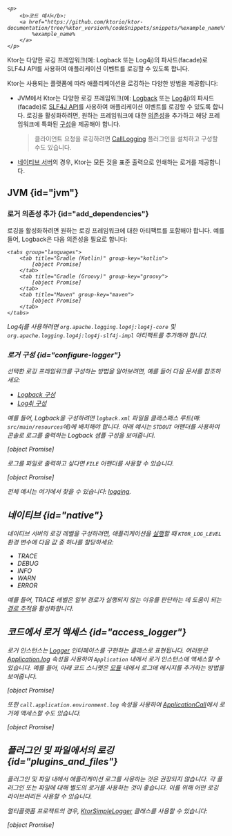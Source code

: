 [//]: # (title: Ktor 서버에서 로깅)

<show-structure for="chapter" depth="2"/>

<tldr>
<var name="example_name" value="logging"/>

    <p>
        <b>코드 예시</b>:
        <a href="https://github.com/ktorio/ktor-documentation/tree/%ktor_version%/codeSnippets/snippets/%example_name%">
            %example_name%
        </a>
    </p>
    
</tldr>

<link-summary>
Ktor는 다양한 로깅 프레임워크(예: Logback 또는 Log4j)의 파사드(facade)로 SLF4J API를 사용하여 애플리케이션 이벤트를 로깅할 수 있도록 합니다.
</link-summary>

Ktor는 사용되는 플랫폼에 따라 애플리케이션을 로깅하는 다양한 방법을 제공합니다:

- JVM에서 Ktor는 다양한 로깅 프레임워크(예: [Logback](https://logback.qos.ch/) 또는 [Log4j](https://logging.apache.org/log4j))의 파사드(facade)로 [SLF4J API](http://www.slf4j.org/)를 사용하여 애플리케이션 이벤트를 로깅할 수 있도록 합니다. 로깅을 활성화하려면, 원하는 프레임워크에 대한 [의존성](#add_dependencies)을 추가하고 해당 프레임워크에 특화된 [구성](#configure-logger)을 제공해야 합니다.
  > 클라이언트 요청을 로깅하려면 [CallLogging](server-call-logging.md) 플러그인을 설치하고 구성할 수도 있습니다.
- [네이티브 서버](server-native.md)의 경우, Ktor는 모든 것을 표준 출력으로 인쇄하는 로거를 제공합니다.

## JVM {id="jvm"}
### 로거 의존성 추가 {id="add_dependencies"}
로깅을 활성화하려면 원하는 로깅 프레임워크에 대한 아티팩트를 포함해야 합니다.
예를 들어, Logback은 다음 의존성을 필요로 합니다:

<var name="group_id" value="ch.qos.logback"/>
<var name="artifact_name" value="logback-classic"/>
<var name="version" value="logback_version"/>

    <tabs group="languages">
        <tab title="Gradle (Kotlin)" group-key="kotlin">
            [object Promise]
        </tab>
        <tab title="Gradle (Groovy)" group-key="groovy">
            [object Promise]
        </tab>
        <tab title="Maven" group-key="maven">
            [object Promise]
        </tab>
    </tabs>
    

Log4j를 사용하려면 `org.apache.logging.log4j:log4j-core` 및 `org.apache.logging.log4j:log4j-slf4j-impl` 아티팩트를 추가해야 합니다.

### 로거 구성 {id="configure-logger"}

선택한 로깅 프레임워크를 구성하는 방법을 알아보려면, 예를 들어 다음 문서를 참조하세요:
- [Logback 구성](http://logback.qos.ch/manual/configuration.html)
- [Log4j 구성](https://logging.apache.org/log4j/2.x/manual/configuration.html)

예를 들어, Logback을 구성하려면 `logback.xml` 파일을 클래스패스 루트(예: `src/main/resources`에)에 배치해야 합니다.
아래 예시는 `STDOUT` 어펜더를 사용하여 콘솔로 로그를 출력하는 Logback 샘플 구성을 보여줍니다.

[object Promise]

로그를 파일로 출력하고 싶다면 `FILE` 어펜더를 사용할 수 있습니다.

[object Promise]

전체 예시는 여기에서 찾을 수 있습니다: [logging](https://github.com/ktorio/ktor-documentation/tree/%ktor_version%/codeSnippets/snippets/logging).

## 네이티브 {id="native"}

네이티브 서버의 로깅 레벨을 구성하려면, 애플리케이션을 [실행](server-run.md)할 때 `KTOR_LOG_LEVEL` 환경 변수에 다음 값 중 하나를 할당하세요:
- _TRACE_
- _DEBUG_
- _INFO_
- _WARN_
- _ERROR_

예를 들어, _TRACE_ 레벨은 일부 경로가 실행되지 않는 이유를 판단하는 데 도움이 되는 [경로 추적](server-routing.md#trace_routes)을 활성화합니다.

## 코드에서 로거 액세스 {id="access_logger"}
로거 인스턴스는 [Logger](https://api.ktor.io/ktor-utils/io.ktor.util.logging/-logger/index.html) 인터페이스를 구현하는 클래스로 표현됩니다. 여러분은 [Application.log](https://api.ktor.io/ktor-server/ktor-server-core/io.ktor.server.application/log.html) 속성을 사용하여 `Application` 내에서 로거 인스턴스에 액세스할 수 있습니다. 예를 들어, 아래 코드 스니펫은 [모듈](server-modules.md) 내에서 로그에 메시지를 추가하는 방법을 보여줍니다.

[object Promise]

또한 `call.application.environment.log` 속성을 사용하여 [ApplicationCall](https://api.ktor.io/ktor-server/ktor-server-core/io.ktor.server.application/-application-call/index.html)에서 로거에 액세스할 수도 있습니다.

[object Promise]

## 플러그인 및 파일에서의 로깅 {id="plugins_and_files"}

플러그인 및 파일 내에서 애플리케이션 로그를 사용하는 것은 권장되지 않습니다. 각 플러그인 또는 파일에 대해 별도의 로거를 사용하는 것이 좋습니다. 이를 위해 어떤 로깅 라이브러리든 사용할 수 있습니다.

멀티플랫폼 프로젝트의 경우, [KtorSimpleLogger](https://api.ktor.io/ktor-utils/io.ktor.util.logging/-ktor-simple-logger.html) 클래스를 사용할 수 있습니다:

[object Promise]